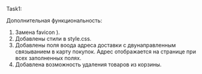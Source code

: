 Task1:

Дополнительная функциональность:

1. Замена favicon ).
2. Добавлены стили в style.css.
3. Добавлены поля воода адреса доставки с двунаправленным связыванием в карту покупок. Адрес отображается на странице при всех заполненных полях.
4. Добавлена возможность удаления товаров из корзины.